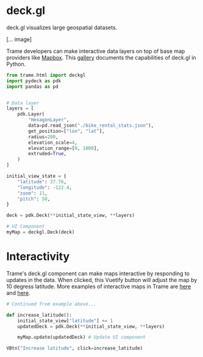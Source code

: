 # deck.gl 
deck.gl visualizes large geospatial datasets. 

[... image]

Trame developers can make interactive data layers on top of base map providers like [Mapbox](https://github.com/Kitware/trame/blob/3cec4490d9a550d61e44dc1a4c1b059c66a2ce54/examples/PlainPython/GeoMaps/MappingDemo/app.py#L10). This [gallery](https://deckgl.readthedocs.io/en/latest/) documents the capabilities of deck.gl in Python.

```python
from trame.html import deckgl
import pydeck as pdk
import pandas as pd


# Data layer
layers = [
    pdk.Layer(
        "HexagonLayer",
        data=pd.read_json("./bike_rental_stats.json"),
        get_position=["lon", "lat"],
        radius=200,
        elevation_scale=4,
        elevation_range=[0, 1000],
        extruded=True,
    )
]

initial_view_state = {
    "latitude": 37.76,
    "longitude": -122.4,
    "zoom": 11,
    "pitch": 50,
}

deck = pdk.Deck(**initial_state_view, **layers)

# UI Component
myMap = deckgl.Deck(deck)
```

# Interactivity
Trame's deck.gl component can make maps interactive by responding to updates in the data. When clicked, this Vuetify button will adjust the map by 10 degress latitude. More examples of interactive maps in Trame are [here](https://github.com/Kitware/trame/blob/master/examples/PlainPython/GeoMaps/UberPickupsNYC) and [here](https://github.com/Kitware/trame/blob/master/examples/PlainPython/GeoMaps/MappingDemo).
```python
# Continued from example above...

def increase_latitude():
    initial_state_view["latitude"] += 1
    updatedDeck = pdk.Deck(**initial_state_view, **layers)

    myMap.update(updatedDeck) # Update UI component

VBtn("Increase latitude", click=increase_latitude)
```
